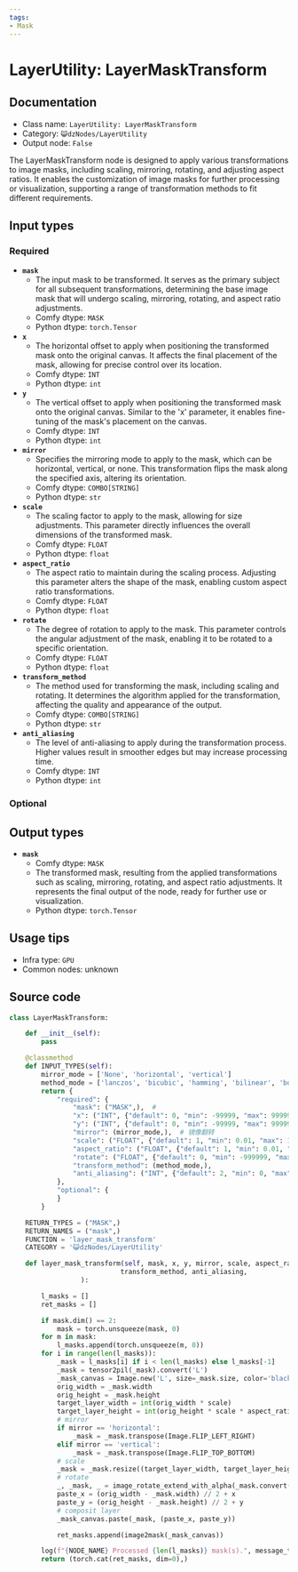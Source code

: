 ```yaml
---
tags:
- Mask
---
```


# LayerUtility: LayerMaskTransform
## Documentation
- Class name: `LayerUtility: LayerMaskTransform`
- Category: `😺dzNodes/LayerUtility`
- Output node: `False`

The LayerMaskTransform node is designed to apply various transformations to image masks, including scaling, mirroring, rotating, and adjusting aspect ratios. It enables the customization of image masks for further processing or visualization, supporting a range of transformation methods to fit different requirements.
## Input types
### Required
- **`mask`**
    - The input mask to be transformed. It serves as the primary subject for all subsequent transformations, determining the base image mask that will undergo scaling, mirroring, rotating, and aspect ratio adjustments.
    - Comfy dtype: `MASK`
    - Python dtype: `torch.Tensor`
- **`x`**
    - The horizontal offset to apply when positioning the transformed mask onto the original canvas. It affects the final placement of the mask, allowing for precise control over its location.
    - Comfy dtype: `INT`
    - Python dtype: `int`
- **`y`**
    - The vertical offset to apply when positioning the transformed mask onto the original canvas. Similar to the 'x' parameter, it enables fine-tuning of the mask's placement on the canvas.
    - Comfy dtype: `INT`
    - Python dtype: `int`
- **`mirror`**
    - Specifies the mirroring mode to apply to the mask, which can be horizontal, vertical, or none. This transformation flips the mask along the specified axis, altering its orientation.
    - Comfy dtype: `COMBO[STRING]`
    - Python dtype: `str`
- **`scale`**
    - The scaling factor to apply to the mask, allowing for size adjustments. This parameter directly influences the overall dimensions of the transformed mask.
    - Comfy dtype: `FLOAT`
    - Python dtype: `float`
- **`aspect_ratio`**
    - The aspect ratio to maintain during the scaling process. Adjusting this parameter alters the shape of the mask, enabling custom aspect ratio transformations.
    - Comfy dtype: `FLOAT`
    - Python dtype: `float`
- **`rotate`**
    - The degree of rotation to apply to the mask. This parameter controls the angular adjustment of the mask, enabling it to be rotated to a specific orientation.
    - Comfy dtype: `FLOAT`
    - Python dtype: `float`
- **`transform_method`**
    - The method used for transforming the mask, including scaling and rotating. It determines the algorithm applied for the transformation, affecting the quality and appearance of the output.
    - Comfy dtype: `COMBO[STRING]`
    - Python dtype: `str`
- **`anti_aliasing`**
    - The level of anti-aliasing to apply during the transformation process. Higher values result in smoother edges but may increase processing time.
    - Comfy dtype: `INT`
    - Python dtype: `int`
### Optional
## Output types
- **`mask`**
    - Comfy dtype: `MASK`
    - The transformed mask, resulting from the applied transformations such as scaling, mirroring, rotating, and aspect ratio adjustments. It represents the final output of the node, ready for further use or visualization.
    - Python dtype: `torch.Tensor`
## Usage tips
- Infra type: `GPU`
- Common nodes: unknown


## Source code
```python
class LayerMaskTransform:

    def __init__(self):
        pass

    @classmethod
    def INPUT_TYPES(self):
        mirror_mode = ['None', 'horizontal', 'vertical']
        method_mode = ['lanczos', 'bicubic', 'hamming', 'bilinear', 'box', 'nearest']
        return {
            "required": {
                "mask": ("MASK",),  #
                "x": ("INT", {"default": 0, "min": -99999, "max": 99999, "step": 1}),
                "y": ("INT", {"default": 0, "min": -99999, "max": 99999, "step": 1}),
                "mirror": (mirror_mode,),  # 镜像翻转
                "scale": ("FLOAT", {"default": 1, "min": 0.01, "max": 100, "step": 0.01}),
                "aspect_ratio": ("FLOAT", {"default": 1, "min": 0.01, "max": 100, "step": 0.01}),
                "rotate": ("FLOAT", {"default": 0, "min": -999999, "max": 999999, "step": 0.01}),
                "transform_method": (method_mode,),
                "anti_aliasing": ("INT", {"default": 2, "min": 0, "max": 16, "step": 1}),
            },
            "optional": {
            }
        }

    RETURN_TYPES = ("MASK",)
    RETURN_NAMES = ("mask",)
    FUNCTION = 'layer_mask_transform'
    CATEGORY = '😺dzNodes/LayerUtility'

    def layer_mask_transform(self, mask, x, y, mirror, scale, aspect_ratio, rotate,
                            transform_method, anti_aliasing,
                  ):

        l_masks = []
        ret_masks = []

        if mask.dim() == 2:
            mask = torch.unsqueeze(mask, 0)
        for m in mask:
            l_masks.append(torch.unsqueeze(m, 0))
        for i in range(len(l_masks)):
            _mask = l_masks[i] if i < len(l_masks) else l_masks[-1]
            _mask = tensor2pil(_mask).convert('L')
            _mask_canvas = Image.new('L', size=_mask.size, color='black')
            orig_width = _mask.width
            orig_height = _mask.height
            target_layer_width = int(orig_width * scale)
            target_layer_height = int(orig_height * scale * aspect_ratio)
            # mirror
            if mirror == 'horizontal':
                _mask = _mask.transpose(Image.FLIP_LEFT_RIGHT)
            elif mirror == 'vertical':
                _mask = _mask.transpose(Image.FLIP_TOP_BOTTOM)
            # scale
            _mask = _mask.resize((target_layer_width, target_layer_height))
            # rotate
            _, _mask, _ = image_rotate_extend_with_alpha(_mask.convert('RGB'), rotate, _mask, transform_method, anti_aliasing)
            paste_x = (orig_width - _mask.width) // 2 + x
            paste_y = (orig_height - _mask.height) // 2 + y
            # composit layer
            _mask_canvas.paste(_mask, (paste_x, paste_y))

            ret_masks.append(image2mask(_mask_canvas))

        log(f"{NODE_NAME} Processed {len(l_masks)} mask(s).", message_type='finish')
        return (torch.cat(ret_masks, dim=0),)

```
